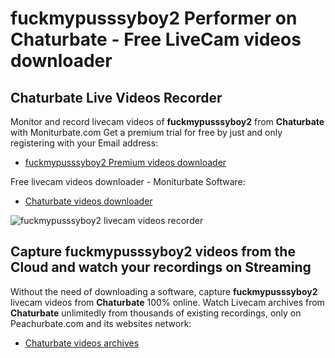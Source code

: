 # fuckmypusssyboy2 Performer on Chaturbate - Free LiveCam videos downloader

## Chaturbate Live Videos Recorder

Monitor and record livecam videos of **fuckmypusssyboy2** from **Chaturbate** with Moniturbate.com
Get a premium trial for free by just and only registering with your Email address:
* [fuckmypusssyboy2 Premium videos downloader](https://moniturbate.com/request-demo-licence-key.html)

Free livecam videos downloader - Moniturbate Software:
* [Chaturbate videos downloader](https://moniturbate.com/moniturbate-download-software.html)

![fuckmypusssyboy2 livecam videos recorder](https://peachurnet.com/templates/moniturbate-software.png)


## Capture fuckmypusssyboy2 videos from the Cloud and watch your recordings on Streaming

Without the need of downloading a software, capture **fuckmypusssyboy2** livecam videos from **Chaturbate** 100% online.
Watch Livecam archives from **Chaturbate** unlimitedly from thousands of existing recordings, only on Peachurbate.com and its websites network:
* [Chaturbate videos archives](https://peachurnet.com/)